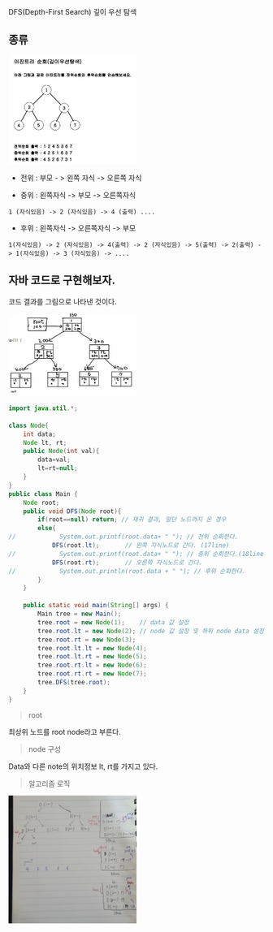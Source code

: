 DFS(Depth-First Search) 깊이 우선 탐색

## 종류

<img src ="https://github.com/steadykyu/TIL/blob/master/Algorithm/%EC%9E%90%EB%B0%94%EC%95%8C%EA%B3%A0%EB%A6%AC%EC%A6%98_%EC%9D%B8%ED%94%84%EB%9F%B0/7.%20Recursive%2C%20Tree%2C%20Graph(DFS%2C%20BFS%20%EA%B8%B0%EC%B4%88)/img/7_5.png" width="50%" height="50%">

- 전위 : 부모 - > 왼쪽 자식 -> 오른쪽 자식

- 중위 : 왼쪽자식 -> 부모 -> 오른쪽자식

```
1 (자식있음) -> 2 (자식있음) -> 4 (출력) ....
```

- 후위 : 왼쪽자식 -> 오른쪽자식 -> 부모

```
1(자식있음) -> 2 (자식있음) -> 4(출력) -> 2 (자식있음) -> 5(출력) -> 2(출력) -> 1(자식있음) -> 3 (자식있음) -> ....
```

## 자바 코드로 구현해보자.

코드 결과를 그림으로 나타낸 것이다.

<img src ="https://github.com/steadykyu/TIL/blob/master/Algorithm/%EC%9E%90%EB%B0%94%EC%95%8C%EA%B3%A0%EB%A6%AC%EC%A6%98_%EC%9D%B8%ED%94%84%EB%9F%B0/7.%20Recursive%2C%20Tree%2C%20Graph(DFS%2C%20BFS%20%EA%B8%B0%EC%B4%88)/img/7_5_2.png" width="50%" height="50%">

```java
import java.util.*;

class Node{
    int data;
    Node lt, rt;
    public Node(int val){
        data=val;
        lt=rt=null;
    }
}
public class Main {
    Node root;
    public void DFS(Node root){
        if(root==null) return; // 재귀 결과, 말단 노드까지 온 경우
        else{
//            System.out.printf(root.data+ " "); // 전위 순회한다.
            DFS(root.lt);       // 왼쪽 자식노드로 간다. (17line)
//            System.out.printf(root.data+ " "); // 중위 순회한다.(18line ~)
            DFS(root.rt);       // 오른쪽 자식노드로 간다.
//            System.out.println(root.data + " "); // 후위 순회한다.
        }
    }

    public static void main(String[] args) {
        Main tree = new Main();
        tree.root = new Node(1);    // data 값 설정
        tree.root.lt = new Node(2); // node 값 설정 및 하위 node data 설정
        tree.root.rt = new Node(3);
        tree.root.lt.lt = new Node(4);
        tree.root.lt.rt = new Node(5);
        tree.root.rt.lt = new Node(6);
        tree.root.rt.rt = new Node(7);
        tree.DFS(tree.root);
    }
}
```

> root

최상위 노드를 root node라고 부른다.

> node 구성

Data와 다른 note의 위치정보 lt, rt를 가지고 있다.

> 알고리즘 로직

<img src ="https://github.com/steadykyu/TIL/blob/master/Algorithm/%EC%9E%90%EB%B0%94%EC%95%8C%EA%B3%A0%EB%A6%AC%EC%A6%98_%EC%9D%B8%ED%94%84%EB%9F%B0/7.%20Recursive%2C%20Tree%2C%20Graph(DFS%2C%20BFS%20%EA%B8%B0%EC%B4%88)/img/7_5_3.jpg" width="50%" height="50%">

